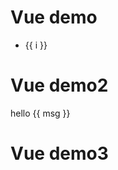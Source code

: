 # Vue demo

<ul>
  <li v-for="i in 3">{{ i }}</li>
</ul>


# Vue demo2

<div id="main">hello {{ msg }}</div>




<script>
  new Vue({
    el: '#main',
    data: { msg: 'Vue' }
  })
</script>

# Vue demo3

<vuep template="#example"></vuep>

<script v-pre type="text/x-template" id="example">
  <template>
    <div>Hello, {{ name }}!</div>
  </template>

  <script>
    module.exports = {
      data: function () {
        return { name: 'Vue' }
      }
    }
  </script>
</script>